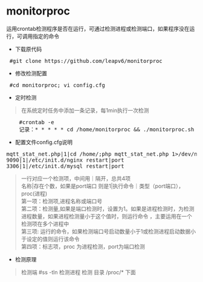 # monitorproc
 运用crontab检测程序是否在运行，可通过检测进程或检测端口，如果程序没在运行，可调用指定的命令

* 下载原代码
<pre> #git clone https://github.com/leapv6/monitorproc </pre>
* 修改检测配置 
<pre> #cd monitorproc; vi config.cfg </pre>
* 定时检测
> 在系统定时任务中添加一条记录，每1min执行一次检测
<pre>
    #crontab -e
    记录：* * * * * cd /home/monitorproc && ./monitorproc.sh
</pre>

* 配置文件config.cfg说明
<pre>
mqtt_stat_net.php|1|cd /home/;php mqtt_stat_net.php 1>/dev/null 2>&1 &|proc
9090|1|/etc/init.d/nginx restart|port
3306|1|/etc/init.d/mysql restart|port
</pre>
 >一行对应一个检测项，中间用｜隔开，总共4项<br/>
 名称|存在个数，如果是port端口 则是1|执行命令｜类型（port端口），proc(进程)<br/>
 第一项：检测项,进程名称或端口号<br/>
 第二项：检测量,如果是端口检测时，设置为1。如果是进程检测时，为检测进程数量，如果进程检测量小于这个值时，则运行命令
 ，主要运用在一个检测项在多个进程中<br/>
 第三项: 运行的命令，如果检测端口号启动数量小于1或检测进程启动数据小于设定的值则运行该命令<br/>
 第四项：标志项，proc 为进程检测，port为端口检测

 * 检测原理
 >  检测端 #ss -tln 
 >  检测进程 检测 目录 /proc/* 下面
 
